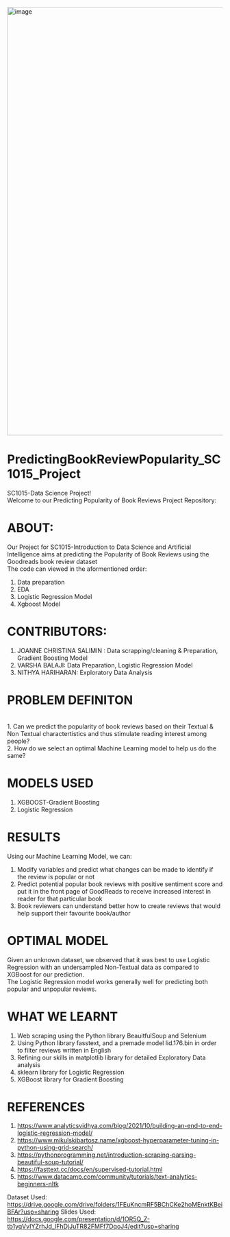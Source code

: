 <img width="1000" alt="image" src="https://user-images.githubusercontent.com/92350663/164890945-72d37df1-769d-4077-bf5b-7e19b773e1ad.png">

# PredictingBookReviewPopularity_SC1015_Project
SC1015-Data Science Project!<br />
Welcome to our Predicting Popularity of Book Reviews Project Repository:
# ABOUT:
Our Project for SC1015-Introduction to Data Science and Artificial Intelligence aims at predicting the Popularity of Book Reviews using the Goodreads book review dataset<br />
The code can viewed in the aformentioned order:
1. Data preparation  
2. EDA
3. Logistic Regression Model
4. Xgboost Model

# CONTRIBUTORS:
1. JOANNE CHRISTINA SALIMIN : Data scrapping/cleaning & Preparation, Gradient Boosting Model
2. VARSHA BALAJI: Data Preparation, Logistic Regression Model 
3. NITHYA HARIHARAN: Exploratory Data Analysis 

# PROBLEM DEFINITON 
<br />
1. Can we predict the popularity of book reviews based on their Textual & Non Textual charactertistics and thus stimulate reading interest among people?<br />
2. How do we select an optimal Machine Learning model to help us do the same?

# MODELS USED
1. XGBOOST-Gradient Boosting
2. Logistic Regression

# RESULTS 
Using our Machine Learning Model, we can:
1. Modify variables and predict what changes can be made to identify if the review is popular or not
2. Predict potential popular book reviews with positive sentiment score and put it in the front page of GoodReads to receive increased interest in reader for that particular book
3. Book reviewers can understand better how to create reviews that would help support their favourite book/author
# OPTIMAL MODEL
Given an unknown dataset, we observed that it was best to use Logistic Regression with an undersampled Non-Textual data as compared to XGBoost for our prediction. <br />
The Logistic Regression model works generally well for predicting both popular and unpopular reviews.

# WHAT WE LEARNT 
1.  Web scraping using the Python library BeauitfulSoup and Selenium 
2.  Using Python library fasstext, and a premade model lid.176.bin in order to filter reviews written in English 
3.  Refining our skills in matplotlib library for detailed Exploratory Data analysis 
4.  sklearn library for Logistic Regression
5.  XGBoost library for Gradient Boosting 
# REFERENCES
1. https://www.analyticsvidhya.com/blog/2021/10/building-an-end-to-end-logistic-regression-model/
2. https://www.mikulskibartosz.name/xgboost-hyperparameter-tuning-in-python-using-grid-search/
3. https://pythonprogramming.net/introduction-scraping-parsing-beautiful-soup-tutorial/
4. https://fasttext.cc/docs/en/supervised-tutorial.html
5. https://www.datacamp.com/community/tutorials/text-analytics-beginners-nltk




Dataset Used: https://drive.google.com/drive/folders/1FEuKncmRF5BChCKe2hoMEnktKBeiBFAr?usp=sharing 
Slides Used: https://docs.google.com/presentation/d/1OR5Q_Z-tb1yqVvIYZrhJd_lFhDjJuTR82FMFf7DqoJ4/edit?usp=sharing
